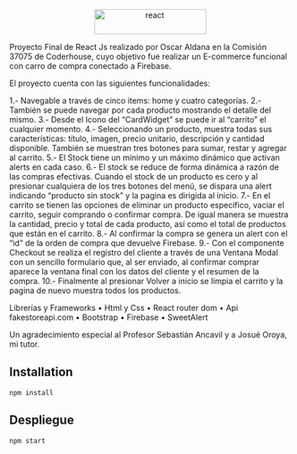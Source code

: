 <div align="center">
        <img
          src="./assets/ElectricoEnLinea.GIF"
          alt="react"
          width="200px"
          height="45px"
        />
    </a>
</div>


Proyecto Final de React Js realizado por Oscar Aldana en la Comisión 37075 de Coderhouse, cuyo objetivo fue realizar un E-commerce funcional con carro de compra conectado a Firebase.

El proyecto cuenta con las siguientes funcionalidades:

1.- Navegable a través de cinco items: home y cuatro categorías. 
2.- También se puede navegar por cada producto mostrando el detalle del mismo.
3.- Desde el Icono del “CardWidget” se puede ir al “carrito” el cualquier momento.
4.- Seleccionando un producto, muestra todas sus características: título, imagen, precio unitario, descripción y cantidad disponible. También se muestran tres botones para sumar, restar y agregar al carrito. 
5.- El Stock tiene un mínimo y un máximo dinámico que activan alerts en cada caso.
6.- El stock se reduce de forma dinámica a razón de las compras efectivas. Cuando el stock de un producto es cero y al presionar cualquiera de los tres botones del menú, se dispara una alert indicando “producto sin stock” y la pagina es dirigida al inicio.
 7.- En el carrito se tienen las opciones de eliminar un producto específico, vaciar el carrito, seguir comprando o confirmar compra. De igual manera se muestra la cantidad, precio y total de cada producto, así como el total de productos que están en el carrito. 
8.- Al confirmar la compra se genera un alert con el “id” de la orden de compra que devuelve Firebase. 
9.- Con el componente Checkout se realiza el registro del cliente a través de una Ventana Modal con un sencillo formulario que, al ser enviado, al confirmar comprar aparece la ventana final con los datos del cliente y el resumen de la compra.
10.- Finalmente al presionar Volver a inicio se limpia el carrito y la pagina de nuevo muestra todos los productos.

Librerías y Frameworks
•	Html y Css
•	React router dom
•	Api fakestoreapi.com
•	Bootstrap
•	Firebase
•	SweetAlert


Un agradecimiento especial al Profesor Sebastián Ancavil y a Josué Oroya, mi tutor.


## Installation

`npm install`

## Despliegue

`npm start`



